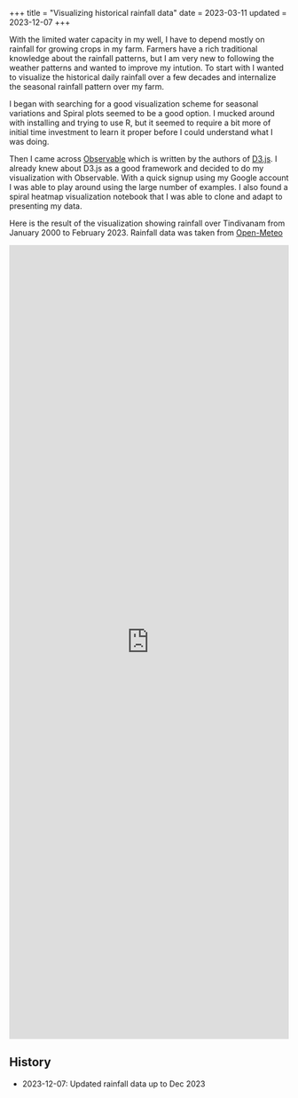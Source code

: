 +++
title = "Visualizing historical rainfall data"
date = 2023-03-11
updated = 2023-12-07
+++

With the limited water capacity in my well, I have to depend mostly on rainfall
for growing crops in my farm. Farmers have a rich traditional knowledge about
the rainfall patterns, but I am very new to following the weather patterns and
wanted to improve my intution. To start with I wanted to visualize the
historical daily rainfall over a few decades and internalize the seasonal
rainfall pattern over my farm.

I began with searching for a good visualization scheme for seasonal variations
and Spiral plots seemed to be a good option. I mucked around with installing and
trying to use R, but it seemed to require a bit more of initial time investment
to learn it proper before I could understand what I was doing.

Then I came across [Observable](https://observablehq.com/) which is written by
the authors of [D3.js](https://d3js.org/). I already knew about D3.js as a
good framework and decided to do my visualization with Observable. With a quick
signup using my Google account I was able to play around using the large number
of examples. I also found a spiral heatmap visualization notebook that I was
able to clone and adapt to presenting my data.

Here is the result of the visualization showing rainfall over Tindivanam from
January 2000 to February 2023. Rainfall data was taken from
[Open-Meteo](https://open-meteo.com/en/docs/historical-weather-api#latitude=12.23&longitude=79.66&start_date=2000-01-01&end_date=2023-02-28&daily=precipitation_sum&timezone=auto)

<iframe width="100%" height="1430" frameborder="0"
  src="https://observablehq.com/embed/f650972998319078?cells=chart"></iframe>

## History
* 2023-12-07: Updated rainfall data up to Dec 2023